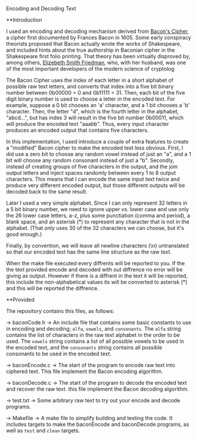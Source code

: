 Encoding and Decoding Text

**Introduction

I used an encoding and decoding mechanism derived from [Bacon's Cipher](https://en.wikipedia.org/wiki/Bacon%27s_cipher), a cipher first documented by Frances Bacon in 1605. Some early conspiracy theorists proposed that Bacon actually wrote the works of Shakespeare, and included hints about the true authorship in Baconian cipher in the Shakespeare first folio printing. That theory has been virtually disproved by, among others, [Elizebeth Smith Friedman](https://en.wikipedia.org/wiki/Elizebeth_Smith_Friedman), who, with her husband, was one of the most important developers of the modern science of cryptolog

The Bacon Cipher uses the index of each letter in a short alphabet of possible raw text letters, and converts that index into a five bit binary number between 0b00000 = 0 and 0b11111 = 31. Then, each bit of the five digit binary number is used to choose a letter in the encoded text. For example, suppose a 0 bit chooses an 'a' character, and a 1 bit chooses a 'b' character. Then, the letter "d", which is the fourth letter in the alphabet, "abcd...", but has index 3 will result in the five bit number 0b00011, which will produce the encoded text "aaabb". Thus, every input character produces an encoded output that contains five characters.

In this implementation, I used introduce a couple of extra features to create a "modified" Bacon cipher to make the encoded text less obvious. First, I did use a zero bit to choose any random vowel instead of just an "a", and a 1 bit will choose any random consonant instead of just a "b". Secondly, instead of creating groups of five characters in the output, and the join output letters and inject spaces randomly between every 1 to 8 output characters. This means that I can encode the same input text twice and produce very different encoded output, but those different outputs will be decoded back to the same result.

Later I used a very simple alphabet. Since I can only represent 32 letters in a 5 bit binary number, we need to ignore upper vs. lower case and use only the 26 lower case letters, a-z, plus some punctiation (comma and period), a blank space, and an asterisk (*) to represent any character that is not in the alphabet. (That only uses 30 of the 32 characters we can choose, but it's good enough.)

Finally, by convention, we will leave all newline characters (\n) untranslated so that our encoded text has the same line structure as the raw text.

When the make file executed every diffrents will be reported to you. If the the text provided encode and decoded with out diffrence no error will be giving as output. However if there is a diffrent in the text it will  be reported, this include the non-alphabetical values its will be converted to asterisk (*) and this will be reported the diffrence.

**Provided 

The repository contains this files, as follows:

-> baconCode.h -> An include file that contains some basic constants to use in encoding and decoding; `alfa`, `vowels`, and `consonants`. The `alfa` string contains the list of characters in the raw text alphabet in the order to be used. The `vowels` string contains a list of all possible vowels to be used in the encoded text, and the `consonants` string contains all possible consonants to be used in the encoded text.
  
-> baconEncode.c -> The start of the program to encode raw text into ciphered text.  This file implement the Bacon encoding algorithm. 

-> baconDecode.c -> The start of the program to decode the encoded text and recover the raw text. this file implement the Bacon decoding algorithm.

-> test.txt -> Some arbitrary raw text to try out your encode and decode programs.

-> Makefile -> A make file to simplify building and testing the code. It includes targets to make the baconEncode and baconDecode programs, as well as `test` and `clean` targets.
